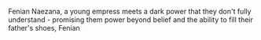 Fenian Naezana, a young empress meets a dark power that they don't fully understand - promising them power beyond belief and the ability to fill their father's shoes, Fenian 